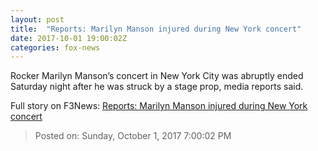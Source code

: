 ```yaml
---
layout: post
title:  "Reports: Marilyn Manson injured during New York concert"
date: 2017-10-01 19:00:02Z
categories: fox-news
---
```


Rocker Marilyn Manson’s concert in New York City was abruptly ended Saturday night after he was struck by a stage prop, media reports said.


Full story on F3News: [Reports: Marilyn Manson injured during New York concert](http://www.f3nws.com/n/AQgsBC)

> Posted on: Sunday, October 1, 2017 7:00:02 PM

